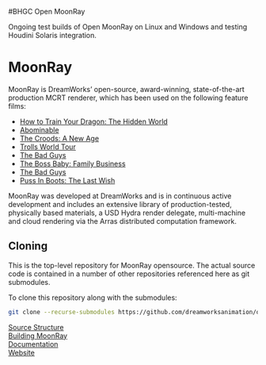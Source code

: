 #BHGC Open MoonRay

Ongoing test builds of Open MoonRay on Linux and Windows and testing Houdini Solaris integration.

# MoonRay
MoonRay is DreamWorks’ open-source, award-winning, state-of-the-art production MCRT renderer, which has been used on the following feature films:
* [How to Train Your Dragon: The Hidden World](https://www.dreamworks.com/movies/how-to-train-your-dragon-the-hidden-world)
* [Abominable](https://www.dreamworks.com/movies/abominable)
* [The Croods: A New Age](https://www.dreamworks.com/movies/the-croods-2)
* [Trolls World Tour](https://www.dreamworks.com/movies/trolls-world-tour) 
* [The Bad Guys](https://www.dreamworks.com/movies/the-bad-guys)
* [The Boss Baby: Family Business](https://www.dreamworks.com/movies/the-boss-baby-2)  
* [The Bad Guys](https://www.dreamworks.com/movies/the-bad-guys)
* [Puss In Boots: The Last Wish](https://www.dreamworks.com/movies/puss-in-boots-the-last-wish)

MoonRay was developed at DreamWorks and is in continuous active development and includes an extensive
library of production-tested, physically based materials, a USD Hydra render delegate, multi-machine and cloud rendering via the
Arras distributed computation framework.

## Cloning
This is the top-level repository for MoonRay opensource. The actual source code is contained in a number of other repositories referenced here as git submodules.

To clone this repository along with the submodules:
```bash
git clone --recurse-submodules https://github.com/dreamworksanimation/openmoonray.git
```

[Source Structure](https://dreamworksanimation.github.io/openmoonray-docs/developers-guide/source-structure/)  
[Building MoonRay](https://dreamworksanimation.github.io/openmoonray-docs/getting-started/installation/building-moonray/)  
[Documentation](https://dreamworksanimation.github.io/openmoonray-docs/)  
[Website](https://openmoonray.org/)  

